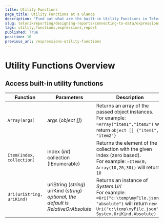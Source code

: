 ```yaml
---
title: Utility Functions
page_title: Utility Functions at a Glance
description: "Find out what are the built-in Utility Functions in Telerik Reporting and how to use them in expressions in reports."
slug: telerikreporting/designing-reports/connecting-to-data/expressions/expressions-reference/functions/utility-functions
tags: utility,functions,expressions,report
published: True
position: 10
previous_url: /expressions-utility-functions
---
```

<style>
table th:first-of-type {
	width: 25%;
}
table th:nth-of-type(2) {
	width: 25%;
}
table th:nth-of-type(3) {
	width: 50%;
}
</style>

# Utility Functions Overview

## Access built-in utility functions

| Function | Parameters | Description |
| ------ | ------ | ------ |
|`Array(args)`|args (_object []_)|Returns an array of the passed object instances.<br/> For example: `=Array("item1","item2")` will return `object [] {"item1", "item2"}`|
|`Item(index, collection)`|index (_int_)<br/>collection (IEnumerable)|Returns the element of the collection with the given index (zero based).<br/> For example: `=Item(0, Array(10,20,30))` will return `10`|
|`Uri(uriString, uriKind)`|uriString (_string_)<br/>uriKind (_string_) *optional, the default is RelativeOrAbsolute* |Returns an instance of *System.Uri* <br/> For example: `=Uri("c:\temp\myFile.json", "absolute")` will return `new Uri("c:\temp\myFile.json", System.UriKind.Absolute)`|
